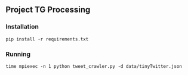 ## Project TG Processing

### Installation

`pip install -r requirements.txt`

### Running

`time mpiexec -n 1 python tweet_crawler.py -d data/tinyTwitter.json`
